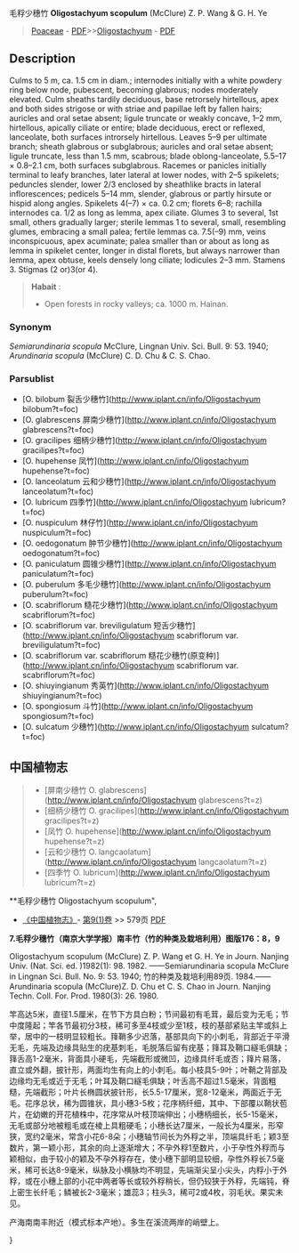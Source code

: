 毛稃少穗竹 **Oligostachyum scopulum** (McClure) Z. P. Wang & G. H. Ye

> [Poaceae](http://www.iplant.cn/info/Poaceae?t=foc) - [PDF](http://www.iplant.cn/foc/pdf/Poaceae.pdf)>>[Oligostachyum](http://www.iplant.cn/info/Oligostachyum?t=foc) - [PDF](http://www.iplant.cn/foc/pdf/Oligostachyum.pdf)

## Description

Culms to 5 m, ca. 1.5 cm in diam.; internodes initially with a white powdery ring below node, pubescent, becoming glabrous; nodes moderately elevated. Culm sheaths tardily deciduous, base retrorsely hirtellous, apex and both sides strigose or with striae and papillae left by fallen hairs; auricles and oral setae absent; ligule truncate or weakly concave, 1–2 mm, hirtellous, apically ciliate or entire; blade deciduous, erect or reflexed, lanceolate, both surfaces introrsely hirtellous. Leaves 5–9 per ultimate branch; sheath glabrous or subglabrous; auricles and oral setae absent; ligule truncate, less than 1.5 mm, scabrous; blade oblong-lanceolate, 5.5–17 × 0.8–2.1 cm, both surfaces subglabrous. Racemes or panicles initially terminal to leafy branches, later lateral at lower nodes, with 2–5 spikelets; peduncles slender, lower 2/3 enclosed by sheathlike bracts in lateral inflorescences; pedicels 5–14 mm, slender, glabrous or partly hirsute or hispid along angles. Spikelets 4(–7) × ca. 0.2 cm; florets 6–8; rachilla internodes ca. 1/2 as long as lemma, apex ciliate. Glumes 3 to several, 1st small, others gradually larger; sterile lemmas 1 to several, small, resembling glumes, embracing a small palea; fertile lemmas ca. 7.5(–9) mm, veins inconspicuous, apex acuminate; palea smaller than or about as long as lemma in spikelet center, longer in distal florets, but always narrower than lemma, apex obtuse, keels densely long ciliate; lodicules 2–3 mm. Stamens 3. Stigmas (2 or)3(or 4).

> **Habait** : 
>* Open forests in rocky valleys; ca. 1000 m. Hainan.

### Synonym
*Semiarundinaria scopula* McClure, Lingnan Univ. Sci. Bull. 9: 53. 1940; *Arundinaria scopula* (McClure) C. D. Chu & C. S. Chao.

### Parsublist

* [O.  bilobum  裂舌少穗竹](http://www.iplant.cn/info/Oligostachyum bilobum?t=foc)
* [O.  glabrescens  屏南少穗竹](http://www.iplant.cn/info/Oligostachyum glabrescens?t=foc)
* [O.  gracilipes  细柄少穗竹](http://www.iplant.cn/info/Oligostachyum gracilipes?t=foc)
* [O.  hupehense  凤竹](http://www.iplant.cn/info/Oligostachyum hupehense?t=foc)
* [O.  lanceolatum  云和少穗竹](http://www.iplant.cn/info/Oligostachyum lanceolatum?t=foc)
* [O.  lubricum  四季竹](http://www.iplant.cn/info/Oligostachyum lubricum?t=foc)
* [O.  nuspiculum  林仔竹](http://www.iplant.cn/info/Oligostachyum nuspiculum?t=foc)
* [O.  oedogonatum  肿节少穗竹](http://www.iplant.cn/info/Oligostachyum oedogonatum?t=foc)
* [O.  paniculatum  圆锥少穗竹](http://www.iplant.cn/info/Oligostachyum paniculatum?t=foc)
* [O.  puberulum  多毛少穗竹](http://www.iplant.cn/info/Oligostachyum puberulum?t=foc)
* [O.  scabriflorum  糙花少穗竹](http://www.iplant.cn/info/Oligostachyum scabriflorum?t=foc)
* [O.  scabriflorum var. breviligulatum  短舌少穗竹](http://www.iplant.cn/info/Oligostachyum scabriflorum var. breviligulatum?t=foc)
* [O.  scabriflorum var. scabriflorum  糙花少穗竹(原变种)](http://www.iplant.cn/info/Oligostachyum scabriflorum var. scabriflorum?t=foc)
* [O.  shiuyingianum  秀英竹](http://www.iplant.cn/info/Oligostachyum shiuyingianum?t=foc)
* [O.  spongiosum  斗竹](http://www.iplant.cn/info/Oligostachyum spongiosum?t=foc)
* [O.  sulcatum  少穗竹](http://www.iplant.cn/info/Oligostachyum sulcatum?t=foc)

## 中国植物志

> * [屏南少穗竹  O.  glabrescens](http://www.iplant.cn/info/Oligostachyum glabrescens?t=z)
> * [细柄少穗竹  O.  gracilipes](http://www.iplant.cn/info/Oligostachyum gracilipes?t=z)
> * [凤竹  O.  hupehense](http://www.iplant.cn/info/Oligostachyum hupehense?t=z)
> * [云和少穗竹  O.  langcaolatum](http://www.iplant.cn/info/Oligostachyum langcaolatum?t=z)
> * [四季竹  O.  lubricum](http://www.iplant.cn/info/Oligostachyum lubricum?t=z)

**毛稃少穗竹 Oligostachyum scopulum",

* [《中国植物志》](http://www.iplant.cn/frps)- [第9(1)卷](http://www.iplant.cn/frps/vol/9(1)) >> 579页 [PDF](http://www.iplant.cn/frps/pdf/9(1)/579.pdf)

**7.毛稃少穗竹（南京大学学报）南丰竹（竹的种类及栽培利用）图版176：8，9**

Oligostachyum scopulum (McClure) Z. P. Wang et G. H. Ye in Journ. Nanjing Univ. (Nat. Sci. ed. )1982(1): 98. 1982. ——Semiarundinaria scopula McClure in Lingnan Sci. Bull. No. 9: 53. 1940; 竹的种类及栽培利用89页. 1984.——Arundinaria scopula (McClure)Z. D. Chu et C. S. Chao in Journ. Nanjing Techn. Coll. For. Prod. 1980(3): 26. 1980.

竿高达5米，直径1.5厘米，在节下方具白粉；节间最初有毛茸，最后变为无毛；节中度隆起；竿各节最初分3枝，稀可多至4枝或少至1枝，枝的基部紧贴主竿或斜上举，居中的一枝明显较粗长。箨鞘多少迟落，基部具向下的小刺毛，背部近于平滑无毛，先端及边缘具贴生的疣基刺毛，毛脱落后留有疣基；箨耳及鞘口繸毛俱缺；箨舌高1-2毫米，背面具小硬毛，先端截形或微凹，边缘具纤毛或否；箨片易落，直立或外翻，披针形，两面均生有向上的小刺毛。每小枝具5-9叶；叶鞘之背部及边缘均无毛或近于无毛；叶耳及鞘口繸毛俱缺；叶舌高不超过1.5毫米，背面粗糙，先端截形；叶片长椭圆状披针形，长5.5-17厘米，宽8-12毫米，两面近于无毛。花序总状，稀为圆锥状，具小穗3-5枚；花序柄纤细，其中、下部覆以鞘状苞片，在幼嫩的开花植株中，花序常从叶枝顶端伸出；小穗柄细长，长5-15毫米，无毛或部分地被粗毛或在棱上具粗硬毛；小穗长达7厘米，一般长为4厘米，形窄狭，宽约2毫米，常含小花6-8朵；小穗轴节间长为外稃之半，顶端具纤毛；颖3至数片，第一颖小形，其余的向上逐渐增大；不孕外稃1至数片，小于孕性外稃而与颖相似，由于较小的颖及不孕外稃存在，使小穗下部明显较细，孕性外稃长7.5毫米，稀可长达8-9毫米，纵脉及小横脉均不明显，先端渐尖呈小尖头，内稃小于外稃，或在小穗上部的小花中两者等长或较外稃稍长，但仍较狭于外稃，先端钝，脊上密生长纤毛；鳞被长2-3毫米；雄蕊3；柱头3，稀可2或4枚，羽毛状。果实未见。

产海南南丰附近（模式标本产地）。多生在溪流两岸的峭壁上。

}